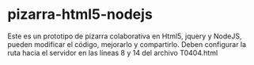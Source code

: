 pizarra-html5-nodejs
====================

Este es un prototipo de pizarra colaborativa en Html5, jquery y NodeJS, pueden modificar el código, mejorarlo y compartirlo. Deben configurar la ruta hacia el servidor en las líneas 8 y 14 del archivo T0404.html
